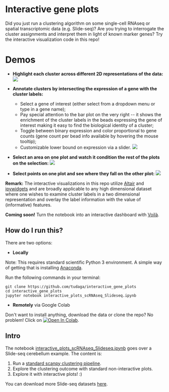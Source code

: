# Interactive gene plots
Did you just run a clustering algorithm on some single-cell RNAseq or spatial transcriptomic data (e.g. Slide-seq)? Are you trying to interrogate the cluster assignments and interpret them in light of known marker genes? Try the interactive visualization code in this repo!

# Demos
* **Highlight each cluster across different 2D representations of the data:**
![](interactive_legend.gif)

* **Annotate clusters by intersecting the expression of a gene with the cluster labels:**
  - Select a gene of interest (either select from a dropdown menu or type in a gene name);
  - Pay special attention to the bar plot on the very right -- it shows the enrichment of the cluster labels in the beads expressing the gene of interest making it easy to find the biological identity of a cluster;
  - Toggle between binary expression and color proportional to gene counts (gene count per bead info available by hovering the mouse tooltip);
  - Customizable lower bound on expression via a slider.
![](annotate_clusters.gif)

* **Select an area on one plot and watch it condition the rest of the plots on the selection:**
![](select_rectangle.gif)

* **Select points on one plot and see where they fall on the other plot:**
![](link_selection.gif)

**Remark:** The interactive visualizations in this repo utilize [Altair](https://altair-viz.github.io/index.html) and [ipywidgets](https://ipywidgets.readthedocs.io/en/latest/index.html) and are broadly applicable to any high dimensional dataset where one wishes to examine cluster labels in a two dimensional representation and overlay the label information with the value of (informative) features.

**Coming soon!** Turn the notebook into an interactive dashboard with [Voilà](https://voila.readthedocs.io/en/stable/index.html).

## How do I run this?
There are two options:
* **Locally**

Note: This requires standard scientific Python 3 environment. A simple way of getting that is installing [Anaconda](https://www.anaconda.com/distribution/#download-section).

Run the following commands in your terminal:
```
git clone https://github.com/tudaga/interactive_gene_plots
cd interactive_gene_plots
jupyter notebook interactive_plots_scRNAseq_Slideseq.ipynb
```
* **Remotely** via Google Colab

Don't want to install anything, download the data or clone the repo? No problem! Click on <a href="https://colab.research.google.com/github/tudaga/interactive_gene_plots/blob/master/Interactive_plots_scRNAseq_Slideseq.ipynb" target="_parent"><img src="https://colab.research.google.com/assets/colab-badge.svg" alt="Open In Colab"/></a>.

## Intro 
The notebook [interactive_plots_scRNAseq_Slideseq.ipynb](https://github.com/tudaga/interactive_gene_plots/blob/master/Interactive_plots_scRNAseq_Slideseq.ipynb) goes over a Slide-seq cerebellum example. The content is:
1. Run a [standard scanpy clustering pipeline](https://scanpy-tutorials.readthedocs.io/en/latest/pbmc3k.html).
2. Explore the clustering outcome with standard non-interactive plots.
3. Explore it with interactive plots! :)

You can download more Slide-seq datasets [here](https://singlecell.broadinstitute.org/single_cell/study/SCP815/sensitive-spatial-genome-wide-expression-profiling-at-cellular-resolution#study-download).
